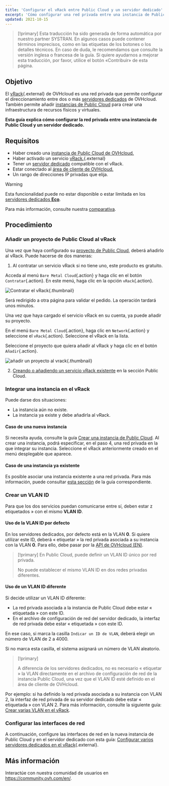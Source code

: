 ```yaml
---
title: 'Configurar el vRack entre Public Cloud y un servidor dedicado'
excerpt: 'Cómo configurar una red privada entre una instancia de Public Cloud y un servidor dedicado'
updated: 2021-10-15
---
```


> [!primary]
> Esta traducción ha sido generada de forma automática por nuestro partner SYSTRAN. En algunos casos puede contener términos imprecisos, como en las etiquetas de los botones o los detalles técnicos. En caso de duda, le recomendamos que consulte la versión inglesa o francesa de la guía. Si quiere ayudarnos a mejorar esta traducción, por favor, utilice el botón «Contribuir» de esta página.
>

## Objetivo

El [vRack](https://www.ovh.com/world/es/soluciones/vrack/){.external} de OVHcloud es una red privada que permite configurar el direccionamiento entre dos o más [servidores dedicados](/links/bare-metal/bare-metal) de OVHcloud. También permite añadir [instancias de Public Cloud](https://www.ovhcloud.com/es/public-cloud/) para crear una infraestructura de recursos físicos y virtuales.

**Esta guía explica cómo configurar la red privada entre una instancia de Public Cloud y un servidor dedicado.**

## Requisitos

* Haber creado una [instancia de Public Cloud de OVHcloud.](/pages/public_cloud/compute/public-cloud-first-steps)
* Haber activado un servicio [vRack.](https://www.ovh.com/world/es/soluciones/vrack/){.external}
* Tener un [servidor dedicado](/links/bare-metal/bare-metal) compatible con el vRack.
* Estar conectado al [área de cliente de OVHcloud.](/links/manager)
* Un rango de direcciones IP privadas que elija.

> [!warning]
> Esta funcionalidad puede no estar disponible o estar limitada en los [servidores dedicados **Eco**](https://eco.ovhcloud.com/es/about/).
>
> Para más información, consulte nuestra [comparativa](https://eco.ovhcloud.com/es/compare/).

## Procedimiento

### Añadir un proyecto de Public Cloud al vRack

Una vez que haya configurado su [proyecto de Public Cloud](/pages/public_cloud/compute/create_a_public_cloud_project), deberá añadirlo al vRack. Puede hacerse de dos maneras:

1. Al contratar un servicio vRack si no tiene uno, este producto es gratuito.

Acceda al menú `Bare Metal Cloud`{.action} y haga clic en el botón `Contratar`{.action}. En este menú, haga clic en la opción `vRack`{.action}.

![Contratar el vRack](images/orderingvrack.png){.thumbnail}

Será redirigido a otra página para validar el pedido. La operación tardará unos minutos.

Una vez que haya cargado el servicio vRack en su cuenta, ya puede añadir su proyecto.

En el menú `Bare Metal Cloud`{.action}, haga clic en `Network`{.action} y seleccione el `vRack`{.action}. Seleccione el vRack en la lista.

Seleccione el proyecto que quiera añadir al vRack y haga clic en el botón `Añadir`{.action}.

![añadir un proyecto al vrack](images/addprojectvrack.png){.thumbnail}

<ol start="2">
  <li><a href="/pages/public_cloud/public_cloud_network_services/getting-started-07-creating-vrack#etapa-1-activar-y-gestionar-un-vrack">Creando o añadiendo un servicio vRack existente</a> en la sección Public Cloud.</li>
</ol>

### Integrar una instancia en el vRack

Puede darse dos situaciones:

- La instancia aún no existe.
- La instancia ya existe y debe añadirla al vRack.

#### Caso de una nueva instancia

Si necesita ayuda, consulte la guía [Crear una instancia de Public Cloud](/pages/public_cloud/compute/public-cloud-first-steps). Al crear una instancia, podrá especificar, en el paso 4, una red privada en la que integrar su instancia. Seleccione el vRack anteriormente creado en el menú desplegable que aparece.

#### Caso de una instancia ya existente

Es posible asociar una instancia existente a una red privada. Para más información, puede consultar [esta sección](/pages/public_cloud/public_cloud_network_services/getting-started-07-creating-vrack#caso-de-una-instancia-ya-existente) de la guía correspondiente.

### Crear un VLAN ID

Para que los dos servicios puedan comunicarse entre sí, deben estar z etiquetados » con el mismo **VLAN ID**. 

#### Uso de la VLAN ID por defecto

En los servidores dedicados, por defecto está en la VLAN **0**. Si quiere utilizar este ID, deberá « etiquetar » la red privada asociada a su instancia con la VLAN **0**. Para ello, debe pasar por la [API de OVHcloud (EN)](/pages/public_cloud/public_cloud_network_services/getting-started-08-creating-vrack-with-api#step-3-creating-a-vlan-in-the-vrack).

> [!primary]
> En Public Cloud, puede definir un VLAN ID único por red privada.
>
> No puede establecer el mismo VLAN ID en dos redes privadas diferentes.

#### Uso de un VLAN ID diferente

Si decide utilizar un VLAN ID diferente:

- La red privada asociada a la instancia de Public Cloud debe estar « etiquetada » con este ID.
- En el archivo de configuración de red del servidor dedicado, la interfaz de red privada debe estar « etiquetada » con este ID.

En ese caso, si marca la casilla `Indicar un ID de VLAN`, deberá elegir un número de VLAN de 2 a 4000.

Si no marca esta casilla, el sistema asignará un número de VLAN aleatorio.

> [!primary]
> 
> A diferencia de los servidores dedicados, no es necesario « etiquetar » la VLAN directamente en el archivo de configuración de red de la instancia Public Cloud, una vez que el VLAN ID esté definido en el área de cliente de OVHcloud.
>

Por ejemplo: si ha definido la red privada asociada a su instancia con VLAN 2, la interfaz de red privada de su servidor dedicado debe estar « etiquetada » con VLAN 2. Para más información, consulte la siguiente guía: [Crear varias VLAN en el vRack](/pages/bare_metal_cloud/dedicated_servers/creating-multiple-vlans-in-a-vrack).

### Configurar las interfaces de red

A continuación, configure las interfaces de red en la nueva instancia de Public Cloud y en el servidor dedicado con esta guía: [Configurar varios servidores dedicados en el vRack](/pages/bare_metal_cloud/dedicated_servers/vrack_configuring_on_dedicated_server){.external}.

## Más información

Interactúe con nuestra comunidad de usuarios en <https://community.ovh.com/en/>.
